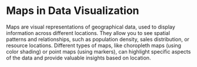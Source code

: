# Maps in Data Visualization

Maps are visual representations of geographical data, used to display information across different locations. They allow you to see spatial patterns and relationships, such as population density, sales distribution, or resource locations. Different types of maps, like choropleth maps (using color shading) or point maps (using markers), can highlight specific aspects of the data and provide valuable insights based on location.